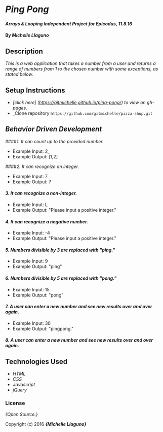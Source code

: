 # _Ping Pong_

#### _Arrays & Looping Independent Project for Epicodus, 11.8.16_

#### By _**Michelle Llaguno**_

## Description

_This is a web application that takes a number from a user and returns a range of numbers from 1 to the chosen number with some exceptions, as stated below._

## Setup Instructions

* _[click here] (https://gitmichelle.github.io/ping-pong/) to view on gh-pages._
* _Clone repository `https://github.com/gitmichelle/pizza-shop.git`

## _Behavior Driven Development_

####_1. It can count up to the provided number._
* Example Input: 2_
* Example Output: [1,2]

####_2. It can recognize an integer._
* Example Input: 7
* Example Output: 7

#### _3. It can recognize a non-integer._
* Example Input: L
* Example Output: "Please input a positive integer."

#### _4. It can recognize a negative number._
* Example Input: -4
* Example Output: "Please input a positive integer."

#### _5. Numbers divisible by 3 are replaced with "ping."_
* Example Input: 9
* Example Output: "ping"

#### _6. Numbers divisible by 5 are replaced with "pong."_
* Example Input: 15
* Example Output: "pong"

#### _7. A user can enter a new number and see new results over and over again._
* Example Input: 30
* Example Output: "pingpong."

#### _8. A user can enter a new number and see new results over and over again._


## Technologies Used

* _HTML_
* _CSS_
* _Javascript_
* _jQuery_

### License

*{Open Source.}*

Copyright (c) 2016 **_{Michelle Llaguno}_**
